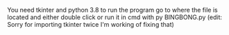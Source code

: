 You need tkinter and python 3.8
to run the program go to where the file is located and either double click or run it in cmd with py BINGBONG.py
 (edit: Sorry for importing tkinter twice I'm working of fixing that)
